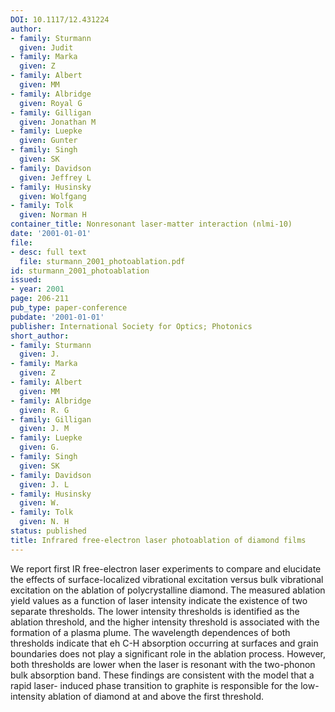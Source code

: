 ```yaml
---
DOI: 10.1117/12.431224
author:
- family: Sturmann
  given: Judit
- family: Marka
  given: Z
- family: Albert
  given: MM
- family: Albridge
  given: Royal G
- family: Gilligan
  given: Jonathan M
- family: Luepke
  given: Gunter
- family: Singh
  given: SK
- family: Davidson
  given: Jeffrey L
- family: Husinsky
  given: Wolfgang
- family: Tolk
  given: Norman H
container_title: Nonresonant laser-matter interaction (nlmi-10)
date: '2001-01-01'
file:
- desc: full text
  file: sturmann_2001_photoablation.pdf
id: sturmann_2001_photoablation
issued:
- year: 2001
page: 206-211
pub_type: paper-conference
pubdate: '2001-01-01'
publisher: International Society for Optics; Photonics
short_author:
- family: Sturmann
  given: J.
- family: Marka
  given: Z
- family: Albert
  given: MM
- family: Albridge
  given: R. G
- family: Gilligan
  given: J. M
- family: Luepke
  given: G.
- family: Singh
  given: SK
- family: Davidson
  given: J. L
- family: Husinsky
  given: W.
- family: Tolk
  given: N. H
status: published
title: Infrared free-electron laser photoablation of diamond films
---
```

We report first IR free-electron laser experiments to compare and elucidate the effects of surface-localized vibrational excitation versus bulk vibrational excitation on the ablation of polycrystalline diamond. The measured ablation yield values as a function of laser intensity indicate the existence of two separate thresholds. The lower intensity thresholds is identified as the ablation threshold, and the higher intensity threshold is associated with the formation of a plasma plume. The wavelength dependences of both thresholds indicate that eh C-H absorption occurring at surfaces and grain boundaries does not play a significant role in the ablation process. However, both thresholds are lower when the laser is resonant with the two-phonon bulk absorption band. These findings are consistent with the model that a rapid laser- induced phase transition to graphite is responsible for the low-intensity ablation of diamond at and above the first threshold.
